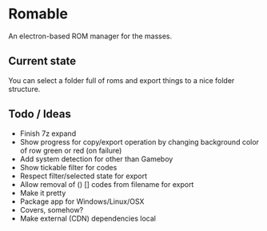 # Romable

An electron-based ROM manager for the masses.

## Current state

You can select a folder full of roms and export things to a nice folder structure.

## Todo / Ideas

- Finish 7z expand
- Show progress for copy/export operation by changing background color of row green or red (on failure)
- Add system detection for other than Gameboy
- Show tickable filter for codes
- Respect filter/selected state for export
- Allow removal of () [] codes from filename for export
- Make it pretty
- Package app for Windows/Linux/OSX
- Covers, somehow?
- Make external (CDN) dependencies local